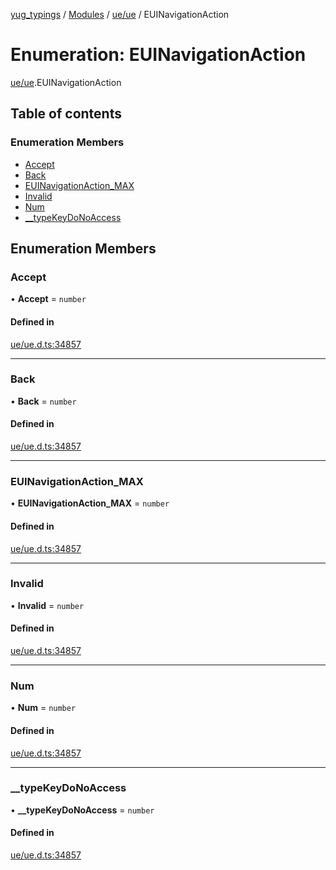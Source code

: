 [yug_typings](../README.md) / [Modules](../modules.md) / [ue/ue](../modules/ue_ue.md) / EUINavigationAction

# Enumeration: EUINavigationAction

[ue/ue](../modules/ue_ue.md).EUINavigationAction

## Table of contents

### Enumeration Members

- [Accept](ue_ue.EUINavigationAction.md#accept)
- [Back](ue_ue.EUINavigationAction.md#back)
- [EUINavigationAction\_MAX](ue_ue.EUINavigationAction.md#euinavigationaction_max)
- [Invalid](ue_ue.EUINavigationAction.md#invalid)
- [Num](ue_ue.EUINavigationAction.md#num)
- [\_\_typeKeyDoNoAccess](ue_ue.EUINavigationAction.md#__typekeydonoaccess)

## Enumeration Members

### Accept

• **Accept** = `number`

#### Defined in

[ue/ue.d.ts:34857](https://github.com/YugMetaverse/yug_typings/blob/25cad34/ue/ue.d.ts#L34857)

___

### Back

• **Back** = `number`

#### Defined in

[ue/ue.d.ts:34857](https://github.com/YugMetaverse/yug_typings/blob/25cad34/ue/ue.d.ts#L34857)

___

### EUINavigationAction\_MAX

• **EUINavigationAction\_MAX** = `number`

#### Defined in

[ue/ue.d.ts:34857](https://github.com/YugMetaverse/yug_typings/blob/25cad34/ue/ue.d.ts#L34857)

___

### Invalid

• **Invalid** = `number`

#### Defined in

[ue/ue.d.ts:34857](https://github.com/YugMetaverse/yug_typings/blob/25cad34/ue/ue.d.ts#L34857)

___

### Num

• **Num** = `number`

#### Defined in

[ue/ue.d.ts:34857](https://github.com/YugMetaverse/yug_typings/blob/25cad34/ue/ue.d.ts#L34857)

___

### \_\_typeKeyDoNoAccess

• **\_\_typeKeyDoNoAccess** = `number`

#### Defined in

[ue/ue.d.ts:34857](https://github.com/YugMetaverse/yug_typings/blob/25cad34/ue/ue.d.ts#L34857)

